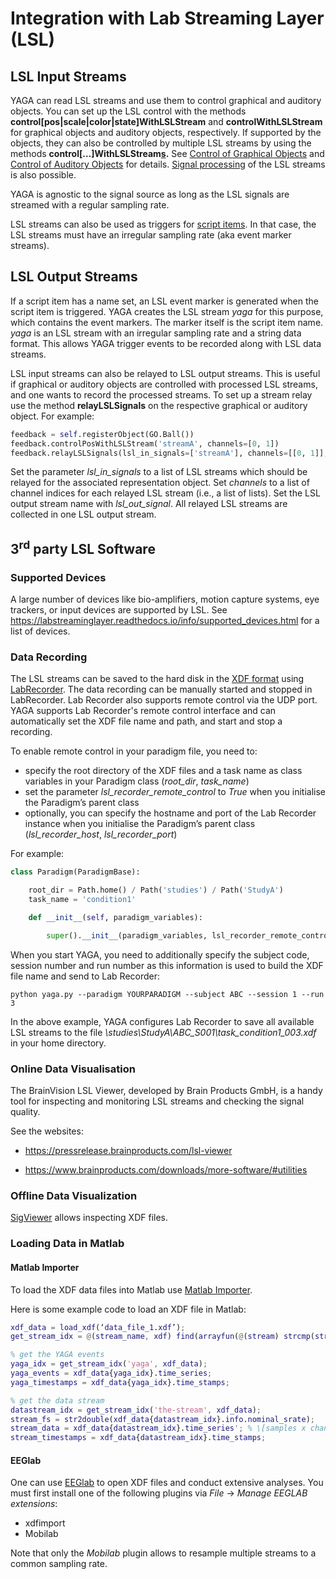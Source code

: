 # Integration with Lab Streaming Layer (LSL)

## LSL Input Streams

YAGA can read LSL streams and use them to control graphical and auditory objects. You can set up the LSL control with the methods **control[pos\|scale\|color\|state]WithLSLStream** and **controlWithLSLStream** for graphical objects and auditory objects, respectively. If supported by the objects, they can also be controlled by multiple LSL streams by using the methods **control[…]WithLSLStream<u>s</u>.** See [Control of Graphical Objects](paradigm_scripting.md#control-of-graphical-objects) and [Control of Auditory Objects](paradigm_scripting.md#control-of-auditory-objects) for details. [Signal processing](paradigm_scripting.md#signal-processing) of the LSL streams is also possible.

YAGA is agnostic to the signal source as long as the LSL signals are streamed with a regular sampling rate.

LSL streams can also be used as triggers for [script items](paradigm_scripting.md#script-items). In that case, the LSL streams must have an irregular sampling rate (aka event marker streams).

## LSL Output Streams

If a script item has a name set, an LSL event marker is generated when the script item is triggered. YAGA creates the LSL stream _yaga_ for this purpose, which contains the event markers. The marker itself is the script item name. _yaga_ is an LSL stream with an irregular sampling rate and a string data format. This allows YAGA trigger events to be recorded along with LSL data streams.

LSL input streams can also be relayed to LSL output streams. This is useful if graphical or auditory objects are controlled with processed LSL streams, and one wants to record the processed streams. To set up a stream relay use the method **relayLSLSignals** on the respective graphical or auditory object. For example:

``` Python
feedback = self.registerObject(GO.Ball())
feedback.controlPosWithLSLStream('streamA', channels=[0, 1])
feedback.relayLSLSignals(lsl_in_signals=['streamA'], channels=[[0, 1]], lsl_out_signal='yaga_streamA')
```

Set the parameter _lsl_in_signals_ to a list of LSL streams which should be relayed for the associated representation object. Set _channels_ to a list of channel indices for each relayed LSL stream (i.e., a list of lists). Set the LSL output stream name with _lsl_out_signal_. All relayed LSL streams are collected in one LSL output stream.

## 3<sup>rd</sup> party LSL Software

### Supported Devices

A large number of devices like bio-amplifiers, motion capture systems, eye trackers, or input devices are supported by LSL. See <https://labstreaminglayer.readthedocs.io/info/supported_devices.html> for a list of devices.

### Data Recording

The LSL streams can be saved to the hard disk in the [XDF format](https://github.com/sccn/xdf) using [LabRecorder](https://github.com/labstreaminglayer/App-LabRecorder). The data recording can be manually started and stopped in LabRecorder. Lab Recorder also supports remote control via the UDP port. YAGA supports Lab Recorder's remote control interface and can automatically set the XDF file name and path, and start and stop a recording.

To enable remote control in your paradigm file, you need to:

-   specify the root directory of the XDF files and a task name as class variables in your Paradigm class (_root_dir_, _task_name_)
-   set the parameter _lsl_recorder_remote_control_ to _True_ when you initialise the Paradigm’s parent class
-   optionally, you can specify the hostname and port of the Lab Recorder instance when you initialise the Paradigm’s parent class (_lsl_recorder_host_, _lsl_recorder_port_)

For example:

``` Python
class Paradigm(ParadigmBase):

    root_dir = Path.home() / Path('studies') / Path('StudyA')
    task_name = 'condition1'

    def __init__(self, paradigm_variables):

        super().__init__(paradigm_variables, lsl_recorder_remote_control=True)
```

When you start YAGA, you need to additionally specify the subject code, session number and run number as this information is used to build the XDF file name and send to Lab Recorder:

`python yaga.py --paradigm YOURPARADIGM --subject ABC --session 1 --run 3`

In the above example, YAGA configures Lab Recorder to save all available LSL streams to the file _\studies\StudyA\ABC_S001\task_condition1_003.xdf_ in your home directory.

### Online Data Visualisation

The BrainVision LSL Viewer, developed by Brain Products GmbH, is a handy tool for inspecting and monitoring LSL streams and checking the signal quality.

See the websites:

-   <https://pressrelease.brainproducts.com/lsl-viewer>

-   https://www.brainproducts.com/downloads/more-software/#utilities

### Offline Data Visualization

[SigViewer](https://github.com/cbrnr/sigviewer) allows inspecting XDF files.

### Loading Data in Matlab

#### Matlab Importer

To load the XDF data files into Matlab use [Matlab Importer](https://github.com/xdf-modules/xdf-Matlab).

Here is some example code to load an XDF file in Matlab:



``` Matlab
xdf_data = load_xdf(‘data_file_1.xdf’);
get_stream_idx = @(stream_name, xdf) find(arrayfun(@(stream) strcmp(stream{1}.info.name, stream_name), xdf)); % helper function to get the stream index by the stream name

% get the YAGA events
yaga_idx = get_stream_idx('yaga', xdf_data);
yaga_events = xdf_data{yaga_idx}.time_series;
yaga_timestamps = xdf_data{yaga_idx}.time_stamps;

% get the data stream
datastream_idx = get_stream_idx('the-stream', xdf_data);
stream_fs = str2double(xdf_data{datastream_idx}.info.nominal_srate);
stream_data = xdf_data{datastream_idx}.time_series'; % \[samples x channels\]
stream_timestamps = xdf_data{datastream_idx}.time_stamps;
```

#### EEGlab

One can use [EEGlab](https://sccn.ucsd.edu/eeglab) to open XDF files and conduct extensive analyses. You must first install one of the following plugins via _File_ -> _Manage EEGLAB extensions_:

- xdfimport
- Mobilab

Note that only the _Mobilab_ plugin allows to resample multiple streams to a common sampling rate.
